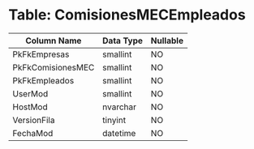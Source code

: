 # Table: ComisionesMECEmpleados

| Column Name | Data Type | Nullable |
|-------------|-----------|----------|
| PkFkEmpresas | smallint | NO |
| PkFkComisionesMEC | smallint | NO |
| PkFkEmpleados | smallint | NO |
| UserMod | smallint | NO |
| HostMod | nvarchar | NO |
| VersionFila | tinyint | NO |
| FechaMod | datetime | NO |
